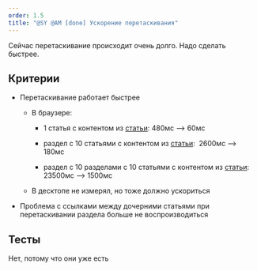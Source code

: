 ```yaml
---
order: 1.5
title: "@SY @AM [done] Ускорение перетаскивания"
---
```


Сейчас перетаскивание происходит очень долго. Надо сделать быстрее.

## Критерии

-  Перетаскивание работает быстрее

   -  В браузере:

      -  1 статья с контентом из [статьи](./../../../../backlog/gti/open-publish-on-checkout): 480мс --> 60мс

      -  раздел с 10 статьями с контентом из [статьи](./../../../../backlog/gti/open-publish-on-checkout):  2600мс --> 180мс

      -  раздел с 10 разделами с 10 статьями с контентом из [статьи](./../../../../backlog/gti/open-publish-on-checkout): 23500мс --> 1500мс

   -  В десктопе не измерял, но тоже должно ускориться

-  Проблема с ссылками между дочерними статьями при перетаскивании раздела больше не воспроизводиться

## Тесты

Нет, потому что они уже есть